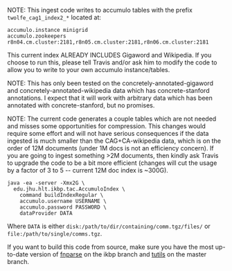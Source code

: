 
NOTE: This ingest code writes to accumulo tables with the prefix `twolfe_cag1_index2_*`
located at:
```
accumulo.instance minigrid
accumulo.zookeepers r8n04.cm.cluster:2181,r8n05.cm.cluster:2181,r8n06.cm.cluster:2181
```

This current index ALREADY INCLUDES Gigaword and Wikipedia.
If you choose to run this, please tell Travis and/or ask him to modify the
code to allow you to write to your own accumulo instance/tables.

NOTE: This has only been tested on the concretely-annotated-gigaword and concretely-annotated-wikipedia data
which has concrete-stanford annotations. I expect that it will work with arbitrary data which has been annotated
with concrete-stanford, but no promises.

NOTE: The current code generates a couple tables which are not needed and misses some opportunities for compression.
This changes would require some effort and will not have serious consequences if the data ingested is much smaller
than the CAG+CA-wikipedia data, which is on the order of 12M documents (under 1M docs is not an efficiency concern).
If you are going to ingest something >2M documents, then kindly ask Travis to upgrade the code to be a bit more efficient
(changes will cut the usage by a factor of 3 to 5 -- current 12M doc index is ~300G).

```
java -ea -server -Xmx2G \
  edu.jhu.hlt.ikbp.tac.AccumuloIndex \
    command buildIndexRegular \
    accumulo.username USERNAME \
    accumulo.password PASSWORD \
    dataProvider DATA
```

Where `DATA` is either `disk:/path/to/dir/containing/comm.tgz/files/`
or `file:/path/to/single/comms.tgz`.

If you want to build this code from source, make sure you have
the most up-to-date version of [fnparse](https://gitlab.hltcoe.jhu.edu/extraction/fnparse) on the ikbp branch
and [tutils](https://gitlab.hltcoe.jhu.edu/twolfe/tutils) on the master branch.


